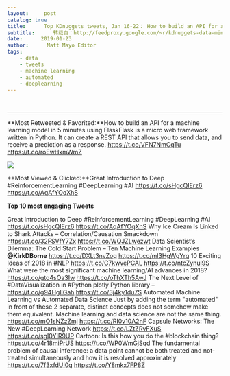 ```yaml
---
layout:     post
catalog: true
title:      Top KDnuggets tweets, Jan 16-22： How to build an API for a machine learning model in 5 minutes using Flask; Great Introduction to Deep #ReinforcementLearning
subtitle:      转载自：http://feedproxy.google.com/~r/kdnuggets-data-mining-analytics/~3/KSKXOx5oLnM/top-tweets-jan16-jan22.html
date:      2019-01-23
author:      Matt Mayo Editor
tags:
    - data
    - tweets
    - machine learning
    - automated
    - deeplearning
---
```



  
 





---

**Most Retweeted & Favorited:**How to build an API for a machine learning model in 5 minutes using FlaskFlask is a micro web framework written in Python. It can create a REST API that allows you to send data, and receive a prediction as a response.
https://t.co/VFN7NmCqTu https://t.co/roEwHxmWmZ


![](https://cdn-images-1.medium.com/max/800/1*aosA682yS21d8lhhgL9AHA.jpeg)

**Most Viewed & Clicked:**Great Introduction to Deep #ReinforcementLearning #DeepLearning #AI https://t.co/sHgcQIErz6 https://t.co/AqAfYOqXhS


**Top 10 most engaging Tweets**

 Great Introduction to Deep #ReinforcementLearning #DeepLearning #AI https://t.co/sHgcQIErz6 https://t.co/AqAfYOqXhS
 Why Ice Cream Is Linked to Shark Attacks – Correlation/Causation Smackdown https://t.co/32FSVfY7Zx https://t.co/WQJZLwezwt
 Data Scientist’s Dilemma: The Cold Start Problem – Ten Machine Learning Examples **@KirkDBorne** https://t.co/DXLt3nvZog https://t.co/ml3HgWgYrq
 10 Exciting Ideas of 2018 in #NLP https://t.co/C7kwvePCAL https://t.co/ntcZynul9S
 What were the most significant machine learning/AI advances in 2018? https://t.co/gto4sOa3Iw https://t.co/oThXTh5AwJ
 The Next Level of #DataVisualization in #Python 
plotly Python library
– https://t.co/g94HglIGah https://t.co/3j4ky1du7S
 Automated Machine Learning vs Automated Data Science
Just by adding the term "automated" in front of these 2 separate, distinct concepts does not somehow make them equivalent. Machine learning and data science are not the same thing.
https://t.co/mO1sNZzZmj https://t.co/RI0v10A2nF
 Capsule Networks: The New #DeepLearning Network https://t.co/LZtZRvFXuS https://t.co/sgI0YIR9UP
 Cartoon: Is this how you do the #blockchain thing? https://t.co/4r18miPrUS https://t.co/WP0WmGjSqd
 The fundamental problem of causal inference: 
 a data point cannot be both treated and not-treated simultaneously 
and how it is resolved approximately
https://t.co/7f3xfdUI0q https://t.co/Y8mkx7FP8Z
 






